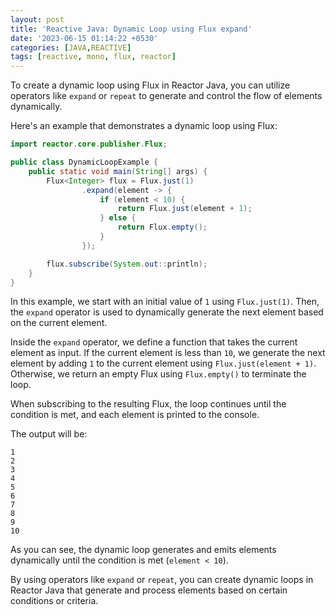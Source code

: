 ```yaml
---
layout: post
title: 'Reactive Java: Dynamic Loop using Flux expand'
date: '2023-06-15 01:14:22 +0530'
categories: [JAVA,REACTIVE]
tags: [reactive, mono, flux, reactor]
---
```


To create a dynamic loop using Flux in Reactor Java, you can utilize operators like `expand` or `repeat` to generate and control the flow of elements dynamically.

Here's an example that demonstrates a dynamic loop using Flux:

```java
import reactor.core.publisher.Flux;

public class DynamicLoopExample {
    public static void main(String[] args) {
        Flux<Integer> flux = Flux.just(1)
                .expand(element -> {
                    if (element < 10) {
                        return Flux.just(element + 1);
                    } else {
                        return Flux.empty();
                    }
                });

        flux.subscribe(System.out::println);
    }
}
```

In this example, we start with an initial value of `1` using `Flux.just(1)`. Then, the `expand` operator is used to dynamically generate the next element based on the current element.

Inside the `expand` operator, we define a function that takes the current element as input. If the current element is less than `10`, we generate the next element by adding `1` to the current element using `Flux.just(element + 1)`. Otherwise, we return an empty Flux using `Flux.empty()` to terminate the loop.

When subscribing to the resulting Flux, the loop continues until the condition is met, and each element is printed to the console.

The output will be:
```
1
2
3
4
5
6
7
8
9
10
```

As you can see, the dynamic loop generates and emits elements dynamically until the condition is met (`element < 10`).

By using operators like `expand` or `repeat`, you can create dynamic loops in Reactor Java that generate and process elements based on certain conditions or criteria.